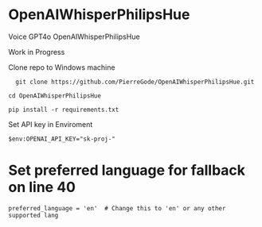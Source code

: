 # OpenAIWhisperPhilipsHue
Voice GPT4o OpenAIWhisperPhilipsHue

Work in Progress

Clone repo to Windows machine
```
  git clone https://github.com/PierreGode/OpenAIWhisperPhilipsHue.git
```
```
cd OpenAIWhisperPhilipsHue
```
```
pip install -r requirements.txt
```
Set API key in Enviroment
``` 
$env:OPENAI_API_KEY="sk-proj-"
```

# Set preferred language for fallback on line 40
```
preferred_language = 'en'  # Change this to 'en' or any other supported lang
```

